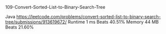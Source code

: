 109-Convert-Sorted-List-to-Binary-Search-Tree


Java
https://leetcode.com/problems/convert-sorted-list-to-binary-search-tree/submissions/913619672/
Runtime
1 ms
Beats
40.51%
Memory
44 MB
Beats
21.60%